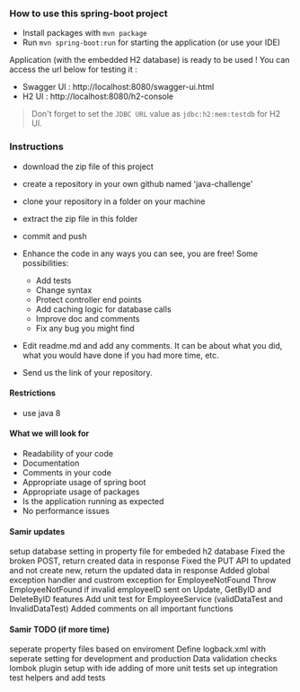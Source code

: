 ### How to use this spring-boot project

- Install packages with `mvn package`
- Run `mvn spring-boot:run` for starting the application (or use your IDE)

Application (with the embedded H2 database) is ready to be used ! You can access the url below for testing it :

- Swagger UI : http://localhost:8080/swagger-ui.html
- H2 UI : http://localhost:8080/h2-console

> Don't forget to set the `JDBC URL` value as `jdbc:h2:mem:testdb` for H2 UI.



### Instructions

- download the zip file of this project
- create a repository in your own github named 'java-challenge'
- clone your repository in a folder on your machine
- extract the zip file in this folder
- commit and push

- Enhance the code in any ways you can see, you are free! Some possibilities:
  - Add tests
  - Change syntax
  - Protect controller end points
  - Add caching logic for database calls
  - Improve doc and comments
  - Fix any bug you might find
- Edit readme.md and add any comments. It can be about what you did, what you would have done if you had more time, etc.
- Send us the link of your repository.

#### Restrictions
- use java 8


#### What we will look for
- Readability of your code
- Documentation
- Comments in your code 
- Appropriate usage of spring boot
- Appropriate usage of packages
- Is the application running as expected
- No performance issues

#### Samir updates
setup database setting in property file for embeded h2 database
Fixed the broken POST, return created data in response
Fixed the PUT API to updated and not create new, return the updated data in response
Added global exception handler and custrom exception for EmployeeNotFound
Throw EmployeeNotFound if invalid employeeID sent on Update, GetByID and DeleteByID features
Add unit test for EmployeeService (validDataTest and InvalidDataTest)
Added comments on all important functions

#### Samir TODO (if more time)
seperate property files based on enviroment
Define logback.xml with seperate setting for development and production
Data validation checks
lombok plugin setup with ide
adding of more unit tests
set up integration test helpers and add tests
